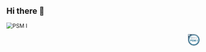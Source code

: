## Hi there 👋

<!--
**Lena-Wow/Lena-Wow** is a ✨ _special_ ✨ repository because its `README.md` (this file) appears on your GitHub profile.

Here are some ideas to get you started:

- 🔭 I’m currently working on ...
- 🌱 I’m currently learning ...
- 👯 I’m looking to collaborate on ...
- 🤔 I’m looking for help with ...
- 💬 Ask me about ...
- 📫 How to reach me: ...
- 😄 Pronouns: ...
- ⚡ Fun fact: ...
-->
![PSM I](https://img.shields.io/badge/Scrum.org-PSM%20I-blue)
<p align="right">
  <img src="PSMI.png" alt="Scrum Zertifizierung" width="30">
</p>
